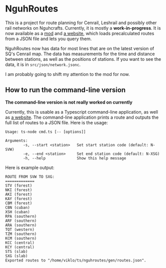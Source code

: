 # NguhRoutes
This is a project for route planning for Cenrail, Leshrail and possibly other rail networks on Nguhcrafts. Currently, it is mostly a **work-in-progress**. It is now available as a [mod](https://github.com/therealviklo/nguhroutes-mod) and [a website](https://nguhroutes.viklo.workers.dev/), which loads precalculated routes from a JSON file and lets you query them.

NguhRoutes now has data for most lines that are on the latest version of SQ's Cenrail map. The data has measurements for the time and distance between stations, as well as the positions of stations. If you want to see the data, it is in `src/json/network.jsonc`.

I am probably going to shift my attention to the mod for now.
## How to run the command-line version
**The command-line version is not really worked on currently**

Currently, this is usable as a Typescript command-line application, as well as [a website](https://nguhroutes.viklo.workers.dev/). The command-line application prints a route and outputs the full list of routes to a JSON file. Here is the usage:
```
Usage: ts-node cmd.ts [-- [options]]

Arguments:
        -s, --start <station>   Set start station code (default: N-SVW)
        -e, --end <station>     Set end station code (default: N-XSG)
        -h, --help              Show this help message
```
Here is example output:
```
ROUTE FROM SVW TO SXG:
=============
STV (forest)
NKI (forest)
AKI (forest)
KAY (forest)
CBM (forest)
CBN (cuban)
XSH (cuban)
RPA (southern)
ARF (southern)
ARA (southern)
TQT (western)
TZM (southern)
KCM (southern)
KCC (central)
KCY (central)
STS (slab)
SXG (slab)
Exported routes to "/home/viklo/ts/nguhroutes/gen/routes.json".
```
